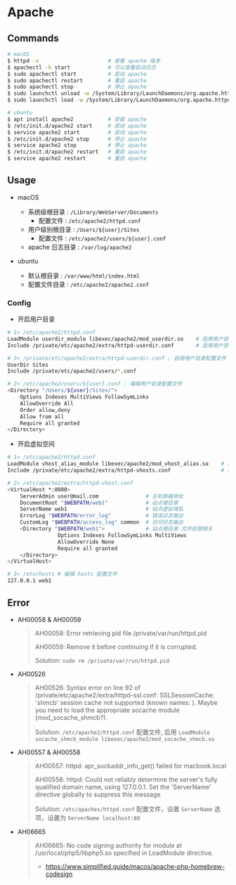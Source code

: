 # Apache

## Commands
    
```bash
# macOS
$ httpd -v                      # 查看 apache 版本
$ apachectl -k start            # 可以查看启动日志
$ sudo apachectl start          # 启动 apache  
$ sudo apachectl restart        # 重启 apache
$ sudo apachectl stop           # 停止 apache 
$ sudo launchctl unload -w /System/Library/LaunchDaemons/org.apache.httpd.plist # 卸载 apache 开机自启动
$ sudo launchctl load -w /System/Library/LaunchDaemons/org.apache.httpd.plist   # 装载 apache 开机自启动

# ubuntu
$ apt install apache2           # 安装 apache
$ /etc/init.d/apache2 start     # 启动 apache
$ service apache2 start         # 启动 apache
$ /etc/init.d/apache2 stop      # 停止 apache
$ service apache2 stop          # 停止 apache
$ /etc/init.d/apache2 restart   # 重启 apache
$ service apache2 restart       # 重启 apache
```

## Usage

- macOS
    * 系统级根目录 : `/Library/WebServer/Documents`
        + 配置文件 : `/etc/apache2/httpd.conf`
    * 用户级别根目录 : `/Users/${user}/Sites`
        + 配置文件 : `/etc/apache2/users/${user}.conf`
    * apache 日志目录 : `/var/log/apache2`
    

- ubuntu
    * 默认根目录 : `/var/www/html/index.html`
    * 配置文件目录 : `/etc/apache2/apache2.conf`


### Config

- 开启用户目录

```bash
# 1> /etc/apache2/httpd.conf
LoadModule userdir_module libexec/apache2/mod_userdir.so    # 启用用户目录功能
Include /private/etc/apache2/extra/httpd-userdir.conf       # 启用用户目录配置文件

# 3> /private/etc/apache2/extra/httpd-userdir.conf : 启用用户目录配置文件
UserDir Sites
Include /private/etc/apache2/users/*.conf

# 2> /etc/apache2/users/${user}.conf : 编辑用户目录配置文件
<Directory "/Users/${user}/Sites/">
    Options Indexes MultiViews FollowSymLinks
    AllowOverride All
    Order allow,deny
    Allow from all
    Require all granted
</Directory>
```

- 开启虚拟空间

```bash
# 1> /etc/apache2/httpd.conf
LoadModule vhost_alias_module libexec/apache2/mod_vhost_alias.so    # 启用虚拟空间功能
Include /private/etc/apache2/extra/httpd-vhosts.conf                # 启用虚拟空间配置文件

# 2> /etc/apache2/extra/httpd-vhost.conf
<VirtualHost *:8080>
    ServerAdmin user@mail.com               # 主机邮箱地址
    DocumentRoot "$WEBPATH/web1"            # 站点根目录
    ServerName web1                         # 站点虚拟域名
    ErrorLog "$WEBPATH/error_log"           # 错误日志输出
    CustomLog "$WEBPATH/access_log" common  # 访问日志输出
    <Directory "$WEBPATH/web1">             # 站点根目录 文件权限相关
                Options Indexes FollowSymLinks MultiViews
                AllowOverride None
                Require all granted
    </Directory>
</VirtualHost>

# 3> /etx/hosts # 编辑 hosts 配置文件
127.0.0.1 web1
```

## Error

- AH00058 & AH00059
    > AH00058: Error retrieving pid file /private/var/run/httpd.pid
    > 
    > AH00059: Remove it before continuing if it is corrupted.
    >
    > Solution: `sudo rm /private/var/run/httpd.pid`

- AH00526
    > AH00526: Syntax error on line 92 of /private/etc/apache2/extra/httpd-ssl.conf:
     SSLSessionCache: 'shmcb' session cache not supported (known names: ). Maybe you need to load the appropriate socache module (mod_socache_shmcb?).
    >
    > Solution: `/etc/apache2/httpd.conf` 配置文件, 启用 `LoadModule socache_shmcb_module libexec/apache2/mod_socache_shmcb.so`

- AH00557 & AH00558
    > AH00557: httpd: apr_sockaddr_info_get() failed for macbook.local
    >
    > AH00558: httpd: Could not reliably determine the server's fully qualified domain name, using 127.0.0.1. Set the 'ServerName' directive globally to suppress this message
    >
    > Solution: `/etc/apaches/httpd.conf` 配置文件，设置 `ServerName` 选项，设置为 `ServerName localhost:80`

- AH06665
    > AH06665: No code signing authority for module at /usr/local/php5/libphp5.so specified in LoadModule directive.
    > 
    > - https://www.simplified.guide/macos/apache-php-homebrew-codesign
